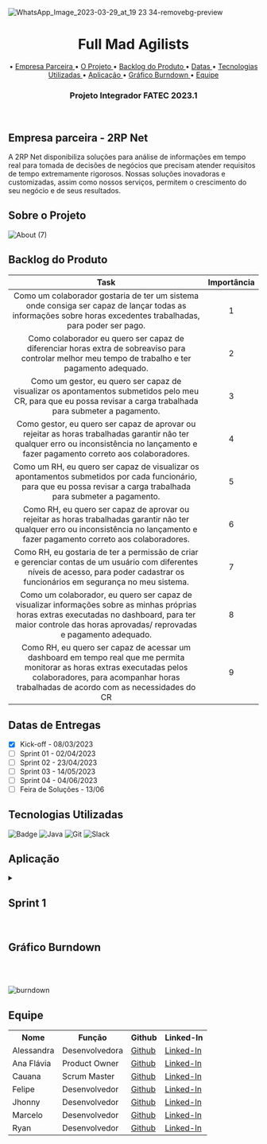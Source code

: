 

![WhatsApp_Image_2023-03-29_at_19 23 34-removebg-preview](https://user-images.githubusercontent.com/77700346/228681780-58e41d77-c02a-48f2-b03c-e537662b23c0.png)
<br id="topo">
<h1 align="center"> Full Mad Agilists</h1>
<p align="center">
• <a href ="#d"> Empresa Parceira </a>
• <a href ="#f"> O Projeto </a>
• <a href ="#a"> Backlog do Produto </a>
• <a href ="#b"> Datas </a> 
• <a href ="#c"> Tecnologias Utilizadas </a>
• <a href ="#e"> Aplicação </a>
• <a href ="#h"> Gráfico Burndown </a>
• <a href ="#g"> Equipe </a>
</p>
<h3 align="center"> Projeto Integrador FATEC 2023.1</h3>
<br/>

<h2>
Empresa parceira - 2RP Net
<br id=d></h2>

A 2RP Net disponibiliza soluções para análise de informações em tempo real para tomada de decisões de negócios que precisam atender requisitos de tempo extremamente rigorosos. Nossas soluções inovadoras e customizadas, assim como nossos serviços, permitem o crescimento do seu negócio e de seus resultados.

<h2>
Sobre o Projeto
<br id=f></h2>

![About (7)](https://user-images.githubusercontent.com/77700346/227825218-9093bff6-c929-46df-9240-821861bd76da.png)

<h2>Backlog do Produto<br id=a>
 
</h2>


|           Task             | Importância|
|:---------------------------------:|:----------:|
|Como um colaborador gostaria de ter um sistema onde consiga ser capaz de lançar todas as informações sobre horas excedentes trabalhadas, para poder ser pago.|1|
|Como colaborador eu quero ser capaz de diferenciar horas extra de sobreaviso para controlar melhor meu tempo de trabalho e ter pagamento adequado.|2|
|Como um gestor, eu quero ser capaz de visualizar os apontamentos submetidos pelo meu CR, para que eu possa revisar a carga trabalhada para submeter a pagamento.|3|
|Como gestor, eu quero ser capaz de aprovar ou rejeitar as horas trabalhadas garantir não ter qualquer erro ou inconsistência no lançamento e fazer pagamento correto aos colaboradores.|4|
|Como um RH, eu quero ser capaz de visualizar os apontamentos submetidos por cada funcionário, para que eu possa revisar a carga trabalhada para submeter a pagamento.|5|
|Como RH, eu quero ser capaz de aprovar ou rejeitar as horas trabalhadas garantir não ter qualquer erro ou inconsistência no lançamento e fazer pagamento correto aos colaboradores.|6|
|Como RH, eu gostaria de ter a permissão de criar e gerenciar contas de um usuário com diferentes níveis de acesso, para poder cadastrar os funcionários em segurança no meu sistema.|7|
|Como um colaborador, eu quero ser capaz de visualizar informações sobre as minhas próprias horas extras executadas no dashboard, para ter maior controle das horas aprovadas/ reprovadas e pagamento adequado.|8|
|Como RH, eu quero ser capaz de acessar um dashboard em tempo real que me permita monitorar as horas extras executadas pelos colaboradores, para acompanhar horas trabalhadas de acordo com as necessidades do CR|9|


<h2>
Datas de Entregas<br id=b>
</h2>

- [x]  Kick-off - 08/03/2023
- [ ]  Sprint 01 - 02/04/2023
- [ ]  Sprint 02 - 23/04/2023
- [ ]  Sprint 03 - 14/05/2023
- [ ]  Sprint 04 - 04/06/2023
- [ ]  Feira de Soluções  - 13/06

<h2>
Tecnologias Utilizadas<br id=c>
</h2>

![Badge](https://img.shields.io/badge/Figma-F24E1E?style=for-the-badge&logo=figma&logoColor=white)
![Java](https://img.shields.io/badge/java-%23ED8B00.svg?style=for-the-badge&logo=java&logoColor=white)
![Git](https://img.shields.io/badge/git-%23F05033.svg?style=for-the-badge&logo=git&logoColor=white)
![Slack](https://img.shields.io/badge/Slack-4A154B?style=for-the-badge&logo=slack&logoColor=white)


<h2>
Aplicação<br id=e>
</h2>


<details>
<summary><h2> Sprint 1 </h2> <br id=h></summary>
<br>
<summary><h2> Fluxo de telas do colaborador </h2></summary>

![FLUXO DO COLABORADOR (1)-1](https://user-images.githubusercontent.com/77700346/229236638-33b61b8c-1ae7-43ee-b646-799ead9e12f1.png)

<summary><h2> Fluxo de telas do administrador </h2></summary>

![FLUXO DO ADMIN (1)-1](https://user-images.githubusercontent.com/77700346/229239844-a6a4e5be-9a65-4c77-acff-3f86aff17a94.png)

<summary><h2> Diagrama Entidade-Relacionamento (DER) </h2></summary>

![diagrama_API_BD](https://user-images.githubusercontent.com/77700346/229154660-7ee5f34b-75ef-4011-b9f9-f5aeb3e4b9ee.png)

</details>
</details>

<h2> Gráfico Burndown </h2> <br id=h></summary>
<br>
 <img >
 
 ![burndown](https://user-images.githubusercontent.com/77700346/228703826-0ac94c3a-b5bb-42ce-86df-ca5973588fab.jpg)



<h2>Equipe<br id=g></h2>

<table>
  <tr>
    <th><b>Nome</b></th>
    <th><b>Função</b></th>
    <th><b>Github</b></th>
    <th><b>Linked-In</b></th>
  </tr>
  <tr>
    <td>Alessandra</td>
    <td>Desenvolvedora</td>
    <td><a href="https://github.com/Alemoreira-00">Github</a></td>
    <td><a href="https://www.linkedin.com/in/alessandra-moreira-780b76183">Linked-In</a></td>
  </tr>
  <tr>
    <td>Ana Flávia</td>
    <td>Product Owner</td>
    <td><a href="https://github.com/anadamascenos">Github</a></td>
    <td><a href="https://www.linkedin.com/in/anadamascenos/">Linked-In</a></td>
  </tr>
    <tr>
    <td>Cauana</td>
    <td>Scrum Master</td>
    <td><a href="https://github.com/Cauana">Github</a></td>
    <td><a href="https://www.linkedin.com/in/cauanadias/">Linked-In</a></td>
  </tr>
  <tr>
    <td>Felipe</td>
    <td>Desenvolvedor</td>
    <td><a href="https://github.com/flpcsr">Github</a></td>
    <td><a href="https://www.linkedin.com/in/felipe-cesar-3b79938a">Linked-In</a></td>
  </tr>
  <tr>
    <td>Jhonny</td>
    <td>Desenvolvedor</td>
    <td><a href="https://github.com/dutrajy">Github</a></td>
    <td><a href="https://www.linkedin.com/in/jnydutra/">Linked-In</a></td>
  </tr>
    <tr>
    <td>Marcelo</td>
    <td>Desenvolvedor</td>
    <td><a href="https://github.com/Marcelofbd">Github</a></td>
    <td><a href="https://www.linkedin.com/in/marcelofbd">Linked-In</a></td>
  </tr>
  <tr>
    <td>Ryan</td>
    <td>Desenvolvedor</td>
    <td><a href="https://github.com/ryanlanziloti">Github</a></td>
    <td><a href="https://www.linkedin.com/in/ryan-lanziloti-de-faria-teixeira-67a38822b/">Linked-In</a></td>
  </tr>
  
 
</table>
<br/>
 

